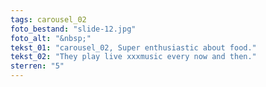 ```yaml
---
tags: carousel_02
foto_bestand: "slide-12.jpg"
foto_alt: "&nbsp;"
tekst_01: "carousel_02, Super enthusiastic about food."
tekst_02: "They play live xxxmusic every now and then."
sterren: "5"
---
```


